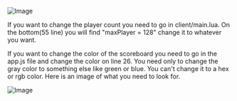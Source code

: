 ![Image](https://github.com/user-attachments/assets/f2eb22e5-3bc3-4495-b2ae-2e95d28810b2)

If you want to change the player count you need to go in client/main.lua. On the bottom(55 line) you will find "maxPlayer = 128" change it to whatever you want.

If you want to change the color of the scoreboard you need to go in the app.js file and change the color on line 26. You need only to change the gray color to something else like green or blue. You can't change it to a hex or rgb color. Here is an image of what you need to look for.

![Image](https://github.com/user-attachments/assets/bd356d42-ec2e-4969-a3e8-5f1a03d8cc5f)
